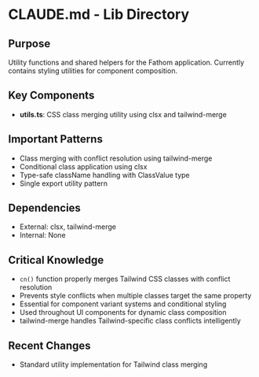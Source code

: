 # CLAUDE.md - Lib Directory

## Purpose
Utility functions and shared helpers for the Fathom application. Currently contains styling utilities for component composition.

## Key Components
- **utils.ts**: CSS class merging utility using clsx and tailwind-merge

## Important Patterns
- Class merging with conflict resolution using tailwind-merge
- Conditional class application using clsx
- Type-safe className handling with ClassValue type
- Single export utility pattern

## Dependencies
- External: clsx, tailwind-merge
- Internal: None

## Critical Knowledge
- `cn()` function properly merges Tailwind CSS classes with conflict resolution
- Prevents style conflicts when multiple classes target the same property
- Essential for component variant systems and conditional styling
- Used throughout UI components for dynamic class composition
- tailwind-merge handles Tailwind-specific class conflicts intelligently

## Recent Changes
- Standard utility implementation for Tailwind class merging